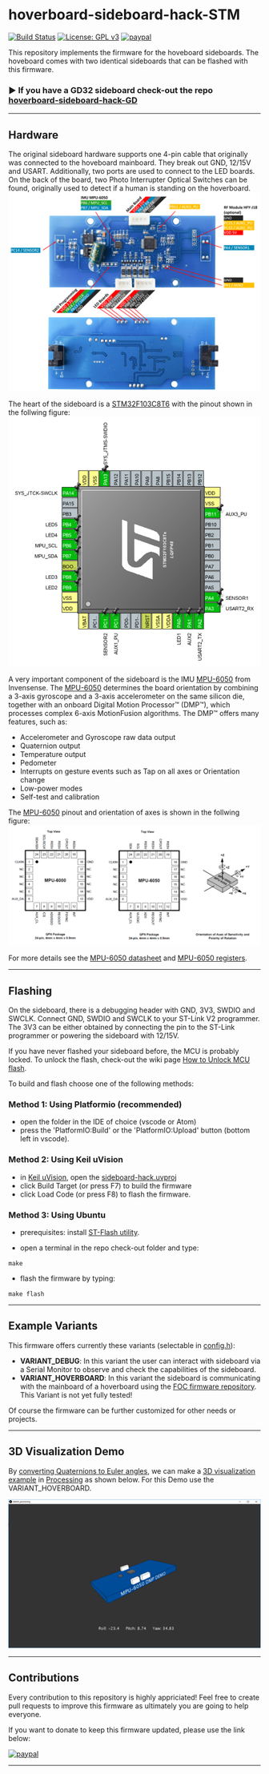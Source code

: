 # hoverboard-sideboard-hack-STM

[![Build Status](https://travis-ci.com/EmanuelFeru/hoverboard-sideboard-hack-STM.svg?token=PqYy6QC9o8nDVwJPGmrv&branch=master)](https://travis-ci.com/EmanuelFeru/hoverboard-sideboard-hack-STM)
[![License: GPL v3](https://img.shields.io/badge/License-GPLv3-blue.svg)](https://www.gnu.org/licenses/gpl-3.0)
[![paypal](https://www.paypalobjects.com/en_US/i/btn/btn_donate_SM.gif)](https://www.paypal.com/cgi-bin/webscr?cmd=_donations&business=CU2SWN2XV9SCY&currency_code=EUR&source=url)

This repository implements the firmware for the hoveboard sideboards. The hoveboard comes with two identical sideboards that can be flashed with this firmware.

### ► If you have a GD32 sideboard check-out the repo [hoverboard-sideboard-hack-GD](https://github.com/EmanuelFeru/hoverboard-sideboard-hack-GD)

---
## Hardware

The original sideboard hardware supports one 4-pin cable that originally was connected to the hoveboard mainboard. They break out GND, 12/15V and USART. Additionally, two ports are used to connect to the LED boards. On the back of the board, two Photo Interrupter Optical Switches can be found, originally used to detect if a human is standing on the hoverboard.
![sideboard](/docs/pictures/sideboard_pinout.png)

The heart of the sideboard is a [STM32F103C8T6](/docs/stm32f103c8-Datasheet.pdf) with the pinout shown in the follwing figure:
![MCU_pinout](/docs/pictures/MCU_pinout.png)

A very important component of the sideboard is the IMU [MPU-6050](https://www.invensense.com/products/motion-tracking/6-axis/mpu-6050/) from Invensense. The [MPU-6050](https://www.invensense.com/products/motion-tracking/6-axis/mpu-6050/) determines the board orientation by combining a 3-axis gyroscope and a 3-axis accelerometer on the same silicon die, together with an onboard Digital Motion Processor™ (DMP™), which processes complex 6-axis MotionFusion algorithms. The DMP™ offers many features, such as:
* Accelerometer and Gyroscope raw data output
* Quaternion output
* Temperature output
* Pedometer
* Interrupts on gesture events such as Tap on all axes or Orientation change
* Low-power modes
* Self-test and calibration

The [MPU-6050](https://www.invensense.com/products/motion-tracking/6-axis/mpu-6050/) pinout and orientation of axes is shown in the follwing figure:
![MPU6050_pinout](/docs/pictures/MPU6050_pinout.png)

For more details see the [MPU-6050 datasheet](/docs/1_MPU-6000-Datasheet.pdf) and [MPU-6050 registers](/docs/2_MPU-6000-Register-Map.pdf).

---
## Flashing 

On the sideboard, there is a debugging header with GND, 3V3, SWDIO and SWCLK. Connect GND, SWDIO and SWCLK to your ST-Link V2 programmer. The 3V3 can be either obtained by connecting the pin to the ST-Link programmer or powering the sideboard with 12/15V.

If you have never flashed your sideboard before, the MCU is probably locked. To unlock the flash, check-out the wiki page [How to Unlock MCU flash](https://github.com/EmanuelFeru/hoverboard-firmware-hack-FOC/wiki/How-to-Unlock-MCU-flash).

To build and flash choose one of the following methods:

### Method 1: Using Platformio (recommended)

- open the folder in the IDE of choice (vscode or Atom)
- press the 'PlatformIO:Build' or the 'PlatformIO:Upload' button (bottom left in vscode).

### Method 2: Using Keil uVision

- in [Keil uVision](https://www.keil.com/download/product/), open the [sideboard-hack.uvproj](/MDK-ARM/) 
- click Build Target (or press F7) to build the firmware
- click Load Code (or press F8) to flash the firmware.

### Method 3: Using Ubuntu

- prerequisites: install [ST-Flash utility](https://github.com/texane/stlink).

- open a terminal in the repo check-out folder and type:
```
make
```
- flash the firmware by typing:
```
make flash
```


---
## Example Variants 

This firmware offers currently these variants (selectable in [config.h](/Inc/config.h)):
- **VARIANT_DEBUG**: In this variant the user can interact with sideboard via a Serial Monitor to observe and check the capabilities of the sideboard.
- **VARIANT_HOVERBOARD**: In this variant the sideboard is communicating with the mainboard of a hoverboard using the [FOC firmware repository](https://github.com/EmanuelFeru/hoverboard-firmware-hack-FOC). This Variant is not yet fully tested!

Of course the firmware can be further customized for other needs or projects.

---
## 3D Visualization Demo

By [converting Quaternions to Euler angles](https://en.wikipedia.org/wiki/Conversion_between_quaternions_and_Euler_angles), we can make a [3D visualization example](/docs/sketch_processing/sketch_processing.pde) in [Processing](https://processing.org/) as shown below. For this Demo use the VARIANT_HOVERBOARD.

![sketch_pic](/docs/pictures/sketch_processing_pic.png)


---
## Contributions

Every contribution to this repository is highly appriciated! Feel free to create pull requests to improve this firmware as ultimately you are going to help everyone. 

If you want to donate to keep this firmware updated, please use the link below:

[![paypal](https://www.paypalobjects.com/en_US/NL/i/btn/btn_donateCC_LG.gif)](https://www.paypal.com/cgi-bin/webscr?cmd=_donations&business=CU2SWN2XV9SCY&currency_code=EUR&source=url)

---
